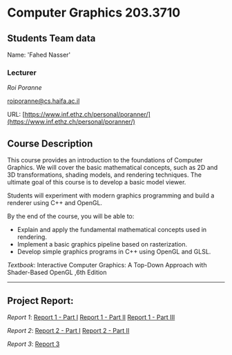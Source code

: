 # Computer Graphics 203.3710
## Students Team data

Name: 'Fahed Nasser'  



### Lecturer
*Roi Poranne*

[roiporanne@cs.haifa.ac.il](mailto:roiporanne@cs.haifa.ac.il)

URL: [https://www.inf.ethz.ch/personal/poranner/](https://www.inf.ethz.ch/personal/poranner/)

## Course Description

This course provides an introduction to the foundations of Computer Graphics. We will cover the basic mathematical concepts, such as 2D and 3D transformations, shading models, and rendering techniques. The ultimate goal of this course is to develop a basic model viewer.

Students will experiment with modern graphics programming and build a renderer using C++ and OpenGL.

By the end of the course, you will be able to:

* Explain and apply the fundamental mathematical concepts used in rendering.
* Implement a basic graphics pipeline based on rasterization.
* Develop simple graphics programs in C++ using OpenGL and GLSL.

*Textbook*:
Interactive Computer Graphics: A Top-Down Approach with Shader-Based OpenGL ,6th Edition

------------------------------------------------------------------------------------------------------------------------

## Project Report:

_Report 1_: [Report 1 - Part I](Assignment1Report/Assignment1Report_part1.md)
			[Report 1 - Part II](Assignment1Report/Assignment1Report_part2.md)
			[Report 1 - Part III](Assignment1Report/Assignment1Report_part3.md)

_Report 2_: [Report 2 - Part I](Assignment2Report/Assignment2Report_part1.md)
			[Report 2 - Part II](Assignment2Report/Assignment2Report_part2.md)

_Report 3_: [Report 3](Assignment3Report/Assignment3Report.md)
						